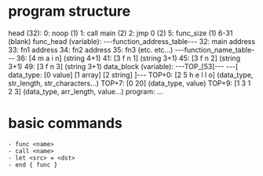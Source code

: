 program structure
=================

head (32):
	0: noop (1)
	1: call main (2)
	2: jmp 0 (2)
	5: func_size (1)
	6-31 (blank)
func_head (variable):
  ---function_address_table---
	32: main address
	33: fn1 address
	34: fn2 address
	35: fn3 (etc. etc...)
  ---function_name_table---
	36: [4 m a i n]  (string 4+1)
	41: [3 f n 1]  	 (string 3+1)
	45: [3 f n 2]    (string 3+1)
	49: [3 f n 3]    (string 3+1)
data_block (variable):
  ---TOP_[53]---
  	---[ data_type: [0 value]  [1 array]  [2 string] ]---
	TOP+0: [2 5 h e l l o]  (data_type, str_length, str_characters...)
	TOP+7: [0 20]  			(data_type, value)
	TOP+9: [1 3 1 2 3] 		(data_type, arr_length, value...)
program:
	...
	

basic commands
==============

	- func <name>
	- call <name>
	- let <src> = <dst>
	- end { func }